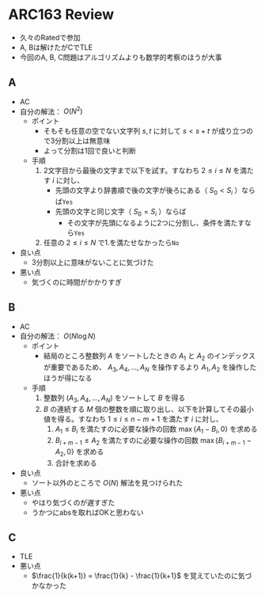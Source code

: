 # ARC163 Review
- 久々のRatedで参加
- A, Bは解けたがCでTLE
- 今回のA, B, C問題はアルゴリズムよりも数学的考察のほうが大事

## A
- AC
- 自分の解法： $O(N^2)$
    - ポイント
        - そもそも任意の空でない文字列 $s, t$ に対して $s < s + t$ が成り立つので3分割以上は無意味
        - よって分割は1回で良いと判断
    - 手順
        1. 2文字目から最後の文字まで以下を試す。すなわち $2 \leq i \leq N$ を満たす $i$ に対し、
            - 先頭の文字より辞書順で後の文字が後ろにある（ $S_0 < S_i$ ）ならば`Yes`
            - 先頭の文字と同じ文字（ $S_0 = S_i$ ）ならば
                - その文字が先頭になるように2つに分割し、条件を満たすなら`Yes`
        1. 任意の $2 \leq i \leq N$ で1.を満たせなかったら`No`
- 良い点
    - 3分割以上に意味がないことに気づけた
- 悪い点
    - 気づくのに時間がかかりすぎ

## B
- AC
- 自分の解法： $O(N \log N)$
    - ポイント
        - 結局のところ整数列 $A$ をソートしたときの $A_1$ と $A_2$ のインデックスが重要であるため、 $A_3, A_4, \dots, A_N$ を操作するより $A_1, A_2$ を操作したほうが得になる
    - 手順
        1. 整数列 $(A_3, A_4, \dots, A_N)$ をソートして $B$ を得る
        1. $B$ の連続する $M$ 個の整数を順に取り出し、以下を計算してその最小値を得る。すなわち $1 \leq i \leq n - m + 1$ を満たす $i$ に対し、
            1. $A_1 \leq B_i$ を満たすのに必要な操作の回数 $\max\{A_1 - B_i, 0\}$ を求める
            1. $B_{i + m - 1} \leq A_2$ を満たすのに必要な操作の回数 $\max\{B_{i + m - 1} - A_2, 0\}$ を求める
            1. 合計を求める
- 良い点
    - ソート以外のところで $O(N)$ 解法を見つけられた
- 悪い点
    - やはり気づくのが遅すぎた
    - うかつにabsを取ればOKと思わない

## C
- TLE
- 悪い点
    - $\frac{1}{k(k+1)} = \frac{1}{k} - \frac{1}{k+1}$ を覚えていたのに気づかなかった